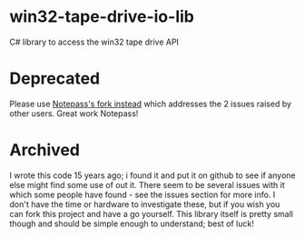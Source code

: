 # win32-tape-drive-io-lib
C# library to access the win32 tape drive API

# Deprecated
Please use [Notepass's fork instead](https://github.com/notepass/win32-tape-drive-io-lib) which addresses the 2 issues raised by other users. Great work Notepass!

# Archived
I wrote this code 15 years ago; i found it and put it on github to see if anyone else might find some use of out it. There seem to be several issues with it which some people have found - see the issues section for more info. I don't have the time or hardware to investigate these, but if you wish you can fork this project and have a go yourself. This library itself is pretty small though and should be simple enough to understand; best of luck!
